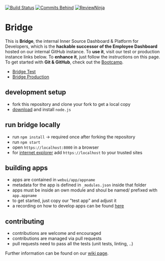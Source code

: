[![Build Status](https://travis-ci.mo.sap.corp/bridge/bridge.svg?token=1aixT3Ky2oME39EyWSrm&branch=master)](https://travis-ci.mo.sap.corp/bridge/bridge)
[![Commits Behind](https://bridge-master.mo.sap.corp/badge/prodstatus.svg)](https://bridge.mo.sap.corp/#/status)
[![ReviewNinja](https://review-ninja.mo.sap.corp/2417/badge)](https://review-ninja.mo.sap.corp/bridge/bridge)


# Bridge

This is **Bridge**, the internal Inner Source Dashboard & Platform for Developers, 
which is the **hackable successor of the Employee Dashboard** hosted on our internal GitHub instance. 
To **use it**, visit our test or production instance links below. 
To **enhance it**, just follow the instructions on this page.
To get started with **Git & GitHub**, check out the [Bootcamp](https://github-bootcamp.mo.sap.corp). 

* [Bridge Test](https://bridge-master.mo.sap.corp)
* [Bridge Production](https://bridge.mo.sap.corp)

## development setup
* fork this repository and clone your fork to get a local copy
* [download](http://nodejs.org/) and install `node.js`

## run bridge locally
* run `npm install` -> required once after forking the repository
* run `npm start`
* open `https://localhost:8000` in a browser
* for [internet explorer](http://thefunniestpictures.com/wp-content/uploads/2013/09/funny-browsers-Internet-Explorer-slow.jpg) add `https://localhost` to your trusted sites

## building apps
* apps are contained in `webui/app/appname`
* metadata for the app is defined in `_modules.json` inside that folder
* apps must be inside an own module and shoul be named/ prefixed with `app.appname`
* to get started, just copy our "test app" and adjust it
* a recording on how to develop apps can be found [here](https://sap.emea.pgiconnect.com/p3ik7dpuqve/)

## contributing
* contributions are welcome and encouraged
* contributions are managed via pull requests
* pull requests need to pass all the tests (unit tests, linting, ..)

Further information can be found on our [wiki page](https://github.wdf.sap.corp/bridge/bridge/wiki).

